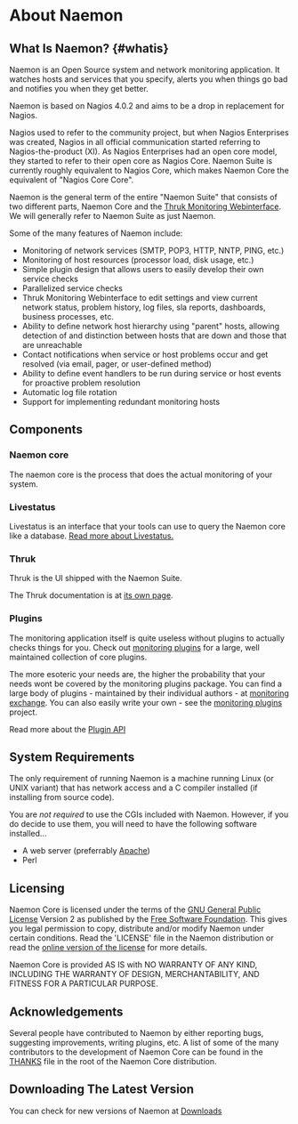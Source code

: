 # About Naemon

## What Is Naemon? {#whatis}

Naemon is an Open Source system and network monitoring application.
It watches hosts and services that you specify, alerts you when things go bad and
notifies you when they get better.

Naemon is based on Nagios 4.0.2 and aims to be a drop in replacement for Nagios.

Nagios used to refer to the community project, but when Nagios Enterprises was created,
Nagios in all official communication started referring to Nagios-the-product (XI).
As Nagios Enterprises had an open core model, they started to refer to their open
core as Nagios Core. Naemon Suite is currently roughly equivalent to Nagios Core,
which makes Naemon Core the equivalent of "Nagios Core Core".

Naemon is the general term of the entire "Naemon Suite" that consists of two different
parts, Naemon Core and the [Thruk Monitoring Webinterface](https://thruk.org/).
We will generally refer to Naemon Suite as just Naemon.

Some of the many features of Naemon include:

* Monitoring of network services (SMTP, POP3, HTTP, NNTP, PING, etc.)
* Monitoring of host resources (processor load, disk usage, etc.)
* Simple plugin design that allows users to easily develop their own service checks
* Parallelized service checks
* Thruk Monitoring Webinterface to edit settings and view current network status, problem
  history, log files, sla reports, dashboards, business processes, etc.
* Ability to define network host hierarchy using "parent" hosts, allowing detection of
  and distinction between hosts that are down and those that are unreachable
* Contact notifications when service or host problems occur and get resolved (via email, pager, or user-defined method)
* Ability to define event handlers to be run during service or host events for proactive problem resolution
* Automatic log file rotation
* Support for implementing redundant monitoring hosts



## Components

### Naemon core
The naemon core is the process that does the actual monitoring of your system.

### Livestatus
Livestatus is an interface that your tools can use to query the Naemon core like a database.
[Read more about Livestatus.](/documentation/usersguide/livestatus)

### Thruk
Thruk is the UI shipped with the Naemon Suite.

The Thruk documentation is at [its own page](https://thruk.org/documentation/).

### Plugins
The monitoring application itself is quite useless without plugins to actually checks things for you.
Check out [monitoring plugins][monplugins] for a large, well maintained collection of core plugins.

The more esoteric your needs are, the higher the probability that your needs wont be covered
by the monitoring plugins package. You can find a large body of plugins - maintained by their
individual authors - at [monitoring exchange][monexchange]. You can also easily write
your own - see the [monitoring plugins][monplugins] project.

Read more about the [Plugin API](/documentation/usersguide/pluginapi)


## System Requirements

The only requirement of running Naemon is a machine running Linux (or UNIX variant) that has network
access and a C compiler installed (if installing from source code).

You are <i>not required</i> to use the CGIs included with Naemon. However, if you
do decide to use them, you will need to have the following software installed...

* A web server (preferrably [Apache](https://httpd.apache.org/))
* Perl



## Licensing

Naemon Core is licensed under the terms of the [GNU General Public License](https://www.gnu.org/licenses/gpl-2.0.html)
Version 2 as published by the [Free Software Foundation](https://www.fsf.org/).
This gives you legal permission to copy, distribute and/or modify Naemon under certain conditions.
Read the 'LICENSE' file in the Naemon distribution or read the [online
version of the license](https://www.gnu.org/licenses/gpl-2.0.html) for more details.

Naemon Core is provided AS IS with NO WARRANTY OF ANY KIND, INCLUDING THE WARRANTY OF DESIGN, MERCHANTABILITY,
AND FITNESS FOR A PARTICULAR PURPOSE.



## Acknowledgements

Several people have contributed to Naemon by either reporting bugs, suggesting improvements,
writing plugins, etc.  A list of some of the many contributors to the development of
Naemon Core can be found in the [THANKS](https://github.com/naemon/naemon-core/blob/master/THANKS) file in the root of the Naemon Core distribution.



## Downloading The Latest Version

You can check for new versions of Naemon at [Downloads](/download)


[thruk]: https://thruk.org/documentation/
[monplugins]: https://www.monitoring-plugins.org/
[monexchange]: https://www.monitoringexchange.org/
